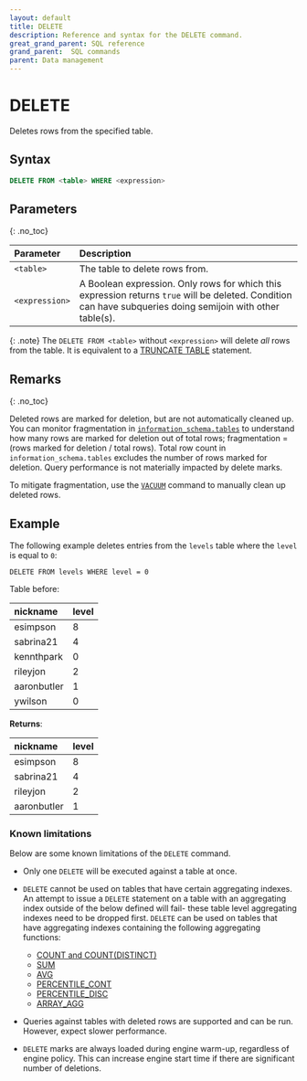 ```yaml
---
layout: default
title: DELETE
description: Reference and syntax for the DELETE command.
great_grand_parent: SQL reference
grand_parent:  SQL commands
parent: Data management
---
```


# DELETE

Deletes rows from the specified table.

## Syntax

```sql
DELETE FROM <table> WHERE <expression>
```
## Parameters 
{: .no_toc} 

| Parameter | Description|
| :---------| :----------|
| `<table>`| The table to delete rows from. |
| `<expression>` | A Boolean expression. Only rows for which this expression returns `true` will be deleted. Condition can have subqueries doing semijoin with other table(s). |

{: .note}
The `DELETE FROM <table>` without `<expression>` will delete *all* rows from the table. It is equivalent to a [TRUNCATE TABLE](./truncate-table.md) statement.

## Remarks
{: .no_toc}

Deleted rows are marked for deletion, but are not automatically cleaned up. You can monitor fragmentation in [`information_schema.tables`](../../information-schema/tables.md) to understand how many rows are marked for deletion out of total rows; fragmentation = (rows marked for deletion / total rows). Total row count in `information_schema.tables` excludes the number of rows marked for deletion. Query performance is not materially impacted by delete marks.
  
To mitigate fragmentation, use the [`VACUUM`](vacuum.md) command to manually clean up deleted rows.

## Example 

The following example deletes entries from the `levels` table where the `level` is equal to `0`: 

`DELETE FROM levels WHERE level = 0`

Table before:

| nickname   | level  |
|:-----------| :------|
| esimpson       |    8 |
| sabrina21 |    4 |
| kennthpark    |      0 |
| rileyjon       |     2 |
| aaronbutler   |     1 |
| ywilson    |      0 |



**Returns**:

| nickname   | level  |
|:-----------| :------|
| esimpson       |    8 |
| sabrina21 |    4 |
| rileyjon       |     2 |
| aaronbutler   |     1 |

### Known limitations

Below are some known limitations of the `DELETE` command. 

* Only one `DELETE` will be executed against a table at once.

* `DELETE` cannot be used on tables that have certain aggregating indexes. An attempt to issue a `DELETE` statement on a table with an aggregating index outside of the below defined will fail- these table level aggregating indexes need to be dropped first. `DELETE` can be used on tables that have aggregating indexes containing the following aggregating functions:
  * [COUNT and COUNT(DISTINCT)](../../functions-reference/aggregation/count.md)
  * [SUM](../../functions-reference/aggregation/sum.md)
  * [AVG](../../functions-reference/aggregation/avg.md)
  * [PERCENTILE_CONT](../../functions-reference/aggregation/percentile-cont.md)
  * [PERCENTILE_DISC](../../functions-reference/aggregation/percentile-disc.md)
  * [ARRAY_AGG](../../functions-reference/aggregate-array/array-agg.md)

* Queries against tables with deleted rows are supported and can be run. However, expect slower performance.

* `DELETE` marks are always loaded during engine warm-up, regardless of engine policy. This can increase engine start time if there are significant number of deletions.

